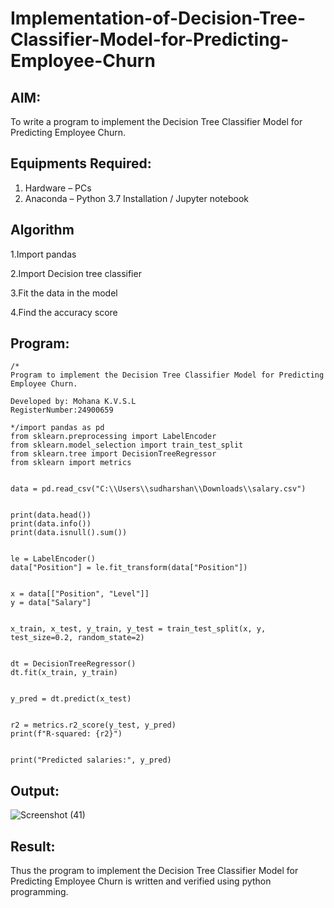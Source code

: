 # Implementation-of-Decision-Tree-Classifier-Model-for-Predicting-Employee-Churn

## AIM:
To write a program to implement the Decision Tree Classifier Model for Predicting Employee Churn.

## Equipments Required:
1. Hardware – PCs
2. Anaconda – Python 3.7 Installation / Jupyter notebook

## Algorithm
1.Import pandas

2.Import Decision tree classifier

3.Fit the data in the model

4.Find the accuracy score

 
 

## Program:
```
/*
Program to implement the Decision Tree Classifier Model for Predicting Employee Churn.

Developed by: Mohana K.V.S.L
RegisterNumber:24900659

*/import pandas as pd
from sklearn.preprocessing import LabelEncoder
from sklearn.model_selection import train_test_split
from sklearn.tree import DecisionTreeRegressor
from sklearn import metrics


data = pd.read_csv("C:\\Users\\sudharshan\\Downloads\\salary.csv")


print(data.head())
print(data.info())
print(data.isnull().sum())


le = LabelEncoder()
data["Position"] = le.fit_transform(data["Position"])


x = data[["Position", "Level"]]
y = data["Salary"]              


x_train, x_test, y_train, y_test = train_test_split(x, y, test_size=0.2, random_state=2)


dt = DecisionTreeRegressor()
dt.fit(x_train, y_train)


y_pred = dt.predict(x_test)


r2 = metrics.r2_score(y_test, y_pred)
print(f"R-squared: {r2}")


print("Predicted salaries:", y_pred)
```

## Output:
![Screenshot (41)](https://github.com/user-attachments/assets/cc1fbe54-2929-4cdb-8909-a7e532f53f10)



## Result:
Thus the program to implement the  Decision Tree Classifier Model for Predicting Employee Churn is written and verified using python programming.
